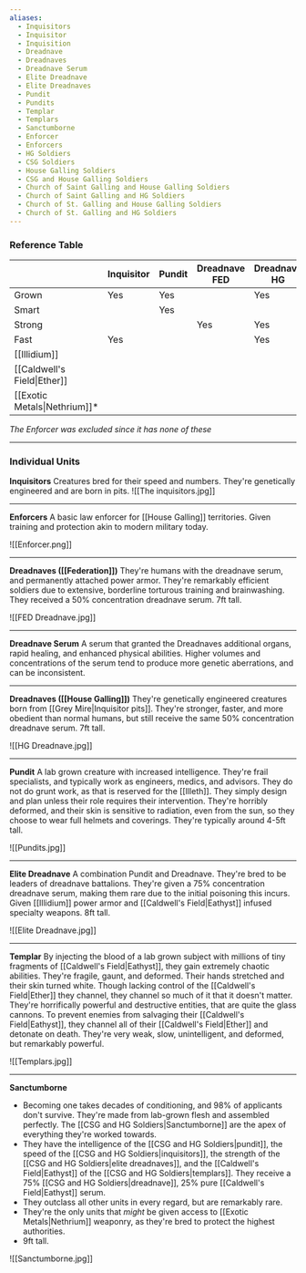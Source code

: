 ```yaml
---
aliases:
  - Inquisitors
  - Inquisitor
  - Inquisition
  - Dreadnave
  - Dreadnaves
  - Dreadnave Serum
  - Elite Dreadnave
  - Elite Dreadnaves
  - Pundit
  - Pundits
  - Templar
  - Templars
  - Sanctumborne
  - Enforcer
  - Enforcers
  - HG Soldiers
  - CSG Soldiers
  - House Galling Soldiers
  - CSG and House Galling Soldiers
  - Church of Saint Galling and House Galling Soldiers
  - Church of Saint Galling and HG Soldiers
  - Church of St. Galling and House Galling Soldiers
  - Church of St. Galling and HG Soldiers
---
```

### Reference Table
|                             | Inquisitor | Pundit | Dreadnave <br>FED | Dreadnave<br>HG | Elite<br> | Templar | Sanctumborne |
| --------------------------- | ---------- | ------ | ----------------- | --------------- | --------- | ------- | ------------ |
| Grown                       | Yes        | Yes    |                   | Yes             | Yes       | Yes     | Yes          |
| Smart                       |            | Yes    |                   |                 | Yes       |         | Yes          |
| Strong                      |            |        | Yes               | Yes             | Yes       |         | Yes          |
| Fast                        | Yes        |        |                   | Yes             | Yes       |         | Yes          |
| [[Illidium]]                |            |        |                   |                 | Yes       |         | Yes          |
| [[Caldwell's Field\|Ether]] |            |        |                   |                 |           | Yes     | Yes          |
| [[Exotic Metals\|Nethrium]]*    |            |        |                   |                 |           |         | Yes          |
*The Enforcer was excluded since it has none of these*



---
### Individual Units
**Inquisitors**
	Creatures bred for their speed and numbers. They're genetically engineered and are born in pits. 
![[The inquisitors.jpg]]

---
**Enforcers**
	A basic law enforcer for [[House Galling]] territories. Given training and protection akin to modern military today. 

![[Enforcer.png]]

---
**Dreadnaves ([[Federation]])**
	They're humans with the dreadnave serum, and permanently attached power armor. They're remarkably efficient soldiers due to extensive, borderline torturous training and brainwashing. 
	They received a 50% concentration dreadnave serum.
	7ft tall.

![[FED Dreadnave.jpg]]

---
**Dreadnave Serum**
	A serum that granted the Dreadnaves additional organs, rapid healing, and enhanced physical abilities. Higher volumes and concentrations of the serum tend to produce more genetic aberrations, and can be inconsistent. 

---
**Dreadnaves ([[House Galling]])**
	They're genetically engineered creatures born from [[Grey Mire|Inquisitor pits]]. They're stronger, faster, and more obedient than normal humans, but still receive the same 50% concentration dreadnave serum.
	7ft tall.

![[HG Dreadnave.jpg]]

---
**Pundit**
	A lab grown creature with increased intelligence. They're frail specialists, and typically work as engineers, medics, and advisors. They do not do grunt work, as that is reserved for the [[Illeth]]. They simply design and plan unless their role requires their intervention. 
	They're horribly deformed, and their skin is sensitive to radiation, even from the sun, so they choose to wear full helmets and coverings. 
	They're typically around 4-5ft tall. 

![[Pundits.jpg]]

---
**Elite Dreadnave**
	A combination Pundit and Dreadnave. They're bred to be leaders of dreadnave battalions.
	They're given a 75% concentration dreadnave serum, making them rare due to the initial poisoning this incurs. 
	Given [[Illidium]] power armor and [[Caldwell's Field|Eathyst]] infused specialty weapons. 
	8ft tall. 

![[Elite Dreadnave.jpg]]

---
**Templar**
	By injecting the blood of a lab grown subject with millions of tiny fragments of [[Caldwell's Field|Eathyst]], they gain extremely chaotic abilities. They're fragile, gaunt, and deformed. Their hands stretched and their skin turned white. Though lacking control of the [[Caldwell's Field|Ether]] they channel, they channel so much of it that it doesn't matter. They're horrifically powerful and destructive entities, that are quite the glass cannons.
	To prevent enemies from salvaging their [[Caldwell's Field|Eathyst]], they channel all of their [[Caldwell's Field|Ether]] and detonate on death. 
	They're very weak, slow, unintelligent, and deformed, but remarkably powerful. 

![[Templars.jpg]]

---
**Sanctumborne**
- Becoming one takes decades of conditioning, and 98% of applicants don't survive. They're made from lab-grown flesh and assembled perfectly. The [[CSG and HG Soldiers|Sanctumborne]] are the apex of everything they're worked towards.
- They have the intelligence of the [[CSG and HG Soldiers|pundit]], the speed of the [[CSG and HG Soldiers|inquisitors]], the strength of the [[CSG and HG Soldiers|elite dreadnaves]], and the [[Caldwell's Field|Eathyst]] of the [[CSG and HG Soldiers|templars]]. They receive a 75% [[CSG and HG Soldiers|dreadnave]], 25% pure [[Caldwell's Field|Eathyst]] serum. 
- They outclass all other units in every regard, but are remarkably rare.
- They're the only units that *might* be given access to [[Exotic Metals|Nethrium]] weaponry, as they're bred to protect the highest authorities. 
- 9ft tall. 

![[Sanctumborne.jpg]]